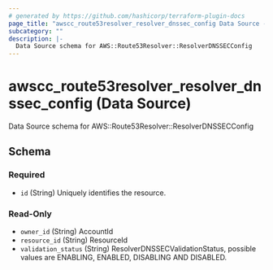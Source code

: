 ```yaml
---
# generated by https://github.com/hashicorp/terraform-plugin-docs
page_title: "awscc_route53resolver_resolver_dnssec_config Data Source - terraform-provider-awscc"
subcategory: ""
description: |-
  Data Source schema for AWS::Route53Resolver::ResolverDNSSECConfig
---
```


# awscc_route53resolver_resolver_dnssec_config (Data Source)

Data Source schema for AWS::Route53Resolver::ResolverDNSSECConfig



<!-- schema generated by tfplugindocs -->
## Schema

### Required

- `id` (String) Uniquely identifies the resource.

### Read-Only

- `owner_id` (String) AccountId
- `resource_id` (String) ResourceId
- `validation_status` (String) ResolverDNSSECValidationStatus, possible values are ENABLING, ENABLED, DISABLING AND DISABLED.
